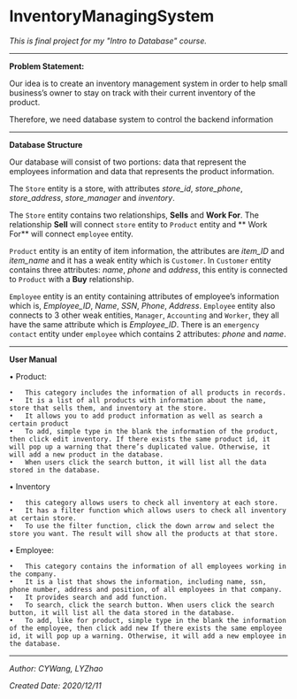 # InventoryManagingSystem

*This is final project for my "Intro to Database" course.*


------

**Problem Statement:**

Our idea is to create an inventory management system in order to help small
business’s owner to stay on track with their current inventory of the product.

Therefore, we need database system to control the backend information

------
**Database Structure**

Our database will consist of two portions: data that represent the employees information and data that represents the product information.

The ``Store`` entity is a store, with attributes *store_id*, *store_phone*, *store_address*, *store_manager* and *inventory*.

The ``Store`` entity contains two relationships, **Sells** and **Work For**. The relationship **Sell** will connect ``store`` entity to ``Product`` entity and ** Work For** will connect ``employee`` entity. 

``Product`` entity is an entity of item information, the attributes are *item_ID* and *item_name* and it has a weak entity which is ``Customer``. In ``Customer`` entity contains three attributes: *name*, *phone* and *address*, this entity is connected to ``Product`` with a **Buy** relationship.

``Employee`` entity is an entity containing attributes of employee’s information which is, *Employee_ID*, *Name*, *SSN*, *Phone*, *Address*. ``Employee`` entity also connects to 3 other weak entities, ``Manager``, ``Accounting`` and ``Worker``, they all have the same attribute which is *Employee_ID*. There is an ``emergency contact`` entity under ``employee`` which contains 2 attributes: *phone* and *name*.


------

**User Manual**

•	Product:

	•	This category includes the information of all products in records.
	•	It is a list of all products with information about the name, store that sells them, and inventory at the store.
	•	It allows you to add product information as well as search a certain product
	•	To add, simple type in the blank the information of the product, then click edit inventory. If there exists the same product id, it will pop up a warning that there’s duplicated value. Otherwise, it will add a new product in the database.
	•	When users click the search button, it will list all the data stored in the database.




•	Inventory

	•	this category allows users to check all inventory at each store.
	•	It has a filter function which allows users to check all inventory at certain store.
	•	To use the filter function, click the down arrow and select the store you want. The result will show all the products at that store.



•	Employee:

	•	This category contains the information of all employees working in the company.
	•	It is a list that shows the information, including name, ssn, phone number, address and position, of all employees in that company.
	•	It provides search and add function.
	•	To search, click the search button. When users click the search button, it will list all the data stored in the database.
	•	To add, like for product, simple type in the blank the information of the employee, then click add new If there exists the same employee id, it will pop up a warning. Otherwise, it will add a new employee in the database.


-----


*Author: CYWang, LYZhao*

*Created Date: 2020/12/11*
